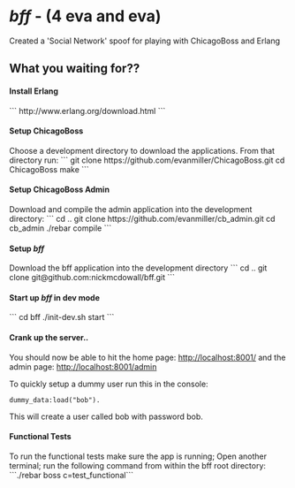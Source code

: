 <h1><em>bff</em> - (4 eva and eva)</h1>

Created a 'Social Network' spoof for playing with ChicagoBoss and Erlang

<h2>What you waiting for??</h2>

<h4>Install Erlang</h4>
```
http://www.erlang.org/download.html
```

<h4>Setup ChicagoBoss</h4>
Choose a development directory to download the applications.  From that directory run:
```
git clone https://github.com/evanmiller/ChicagoBoss.git
cd ChicagoBoss
make
```

<h4>Setup ChicagoBoss Admin</h4>
Download and compile the admin application into the development directory:
```
cd ..
git clone https://github.com/evanmiller/cb_admin.git
cd cb_admin
./rebar compile
```
	
<h4>Setup <em>bff</em></h4>
Download the bff application into the development directory
```
cd ..
git clone git@github.com:nickmcdowall/bff.git
```

<h4>Start up <em>bff</em> in dev mode</h4>
```
cd bff
./init-dev.sh start
```
<h4>Crank up the server..</h4>
You should now be able to hit the home page:
<a href="http://localhost:8001/">http://localhost:8001/</a>
and the admin page:
<a href="http://localhost:8001/admin">http://localhost:8001/admin</a>

To quickly setup a dummy user run this in the console:
```
dummy_data:load("bob").
```

This will create a user called bob with password bob.

<h4>Functional Tests</h4>
To run the functional tests make sure the app is running; Open another terminal; 
run the following command from within the bff root directory: ```./rebar boss c=test_functional```
